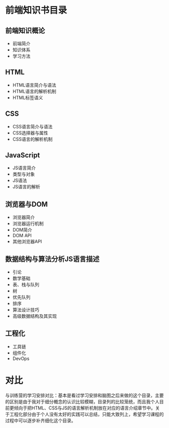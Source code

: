 # 前端知识书目录

## 前端知识概论
- 前端简介
- 知识体系
- 学习方法

## HTML
- HTML语言简介与语法
- HTML语言的解析机制
- HTML标签语义

## CSS
- CSS语言简介与语法
- CSS选择器与属性
- CSS语言的解析机制

## JavaScript
- JS语言简介
- 类型与对象
- JS语法
- JS语言的解析

## 浏览器与DOM
- 浏览器简介
- 浏览器运行机制
- DOM简介
- DOM API
- 其他浏览器API

## 数据结构与算法分析JS语言描述
- 引论
- 数学基础
- 表、栈与队列
- 树
- 优先队列
- 排序
- 算法设计技巧
- 高级数据结构及其实现

## 工程化
- 工具链
- 组件化
- DevOps


# 对比
与训练营的学习安排对比：基本是看过学习安排和脑图之后来做的这个目录，主要的区别是由于我对于细分概念的认识比较模糊，目录列的比较笼统，而且我个人目前更倾向于把HTML、CSS与JS的语言解析机制放在对应的语言介绍章节中。关于工程化部分由于个人没有太好的实践可以总结，只能大致列上，希望学习课程的过程中可以逐步补齐细化这个目录。